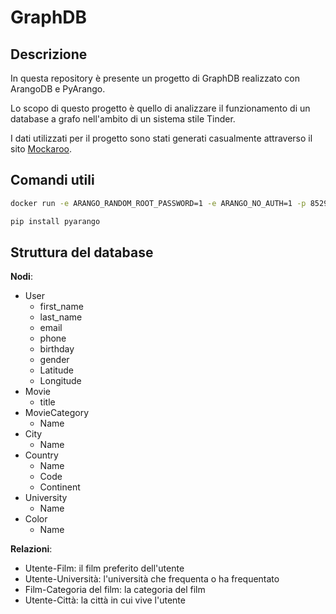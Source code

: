 # GraphDB

## Descrizione

In questa repository è presente un progetto di GraphDB realizzato con ArangoDB e
PyArango.

Lo scopo di questo progetto è quello di analizzare il funzionamento di un database
a grafo nell'ambito di un sistema stile Tinder.

I dati utilizzati per il progetto sono stati generati casualmente attraverso il
sito [Mockaroo](https://www.mockaroo.com/).

## Comandi utili

``` bash
docker run -e ARANGO_RANDOM_ROOT_PASSWORD=1 -e ARANGO_NO_AUTH=1 -p 8529:8529 -d arangodb
```

``` bash
pip install pyarango
```

## Struttura del database

**Nodi**:

- User
  - first_name
  - last_name
  - email
  - phone
  - birthday
  - gender
  - Latitude
  - Longitude
- Movie
  - title
- MovieCategory
  - Name
- City
  - Name
- Country
  - Name
  - Code
  - Continent
- University
  - Name
- Color
  - Name

**Relazioni**:

- Utente-Film: il film preferito dell'utente
- Utente-Università: l'università che frequenta o ha frequentato
- Film-Categoria del film: la categoria del film
- Utente-Città: la città in cui vive l'utente
